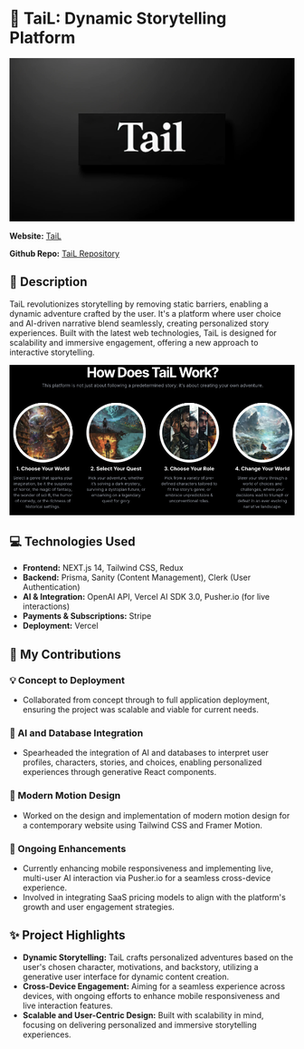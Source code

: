 # 🌟 TaiL: Dynamic Storytelling Platform

![TaiL Banner](images/tailBanner.webp)

**Website:** [TaiL](https://tail-adventures.com)

**Github Repo:** [TaiL Repository](https://github.com/nathansmith-ux/final)

## 📖 Description

TaiL revolutionizes storytelling by removing static barriers, enabling a dynamic adventure crafted by the user. It's a platform where user choice and AI-driven narrative blend seamlessly, creating personalized story experiences. Built with the latest web technologies, TaiL is designed for scalability and immersive engagement, offering a new approach to interactive storytelling.

![TaiL Info](images/info.png)

## 💻 Technologies Used

- **Frontend:** NEXT.js 14, Tailwind CSS, Redux
- **Backend:** Prisma, Sanity (Content Management), Clerk (User Authentication)
- **AI & Integration:** OpenAI API, Vercel AI SDK 3.0, Pusher.io (for live interactions)
- **Payments & Subscriptions:** Stripe
- **Deployment:** Vercel

## 👥 My Contributions

### 💡 Concept to Deployment

- Collaborated from concept through to full application deployment, ensuring the project was scalable and viable for current needs.

### 🧠 AI and Database Integration

- Spearheaded the integration of AI and databases to interpret user profiles, characters, stories, and choices, enabling personalized experiences through generative React components.

### 🎨 Modern Motion Design

- Worked on the design and implementation of modern motion design for a contemporary website using Tailwind CSS and Framer Motion.

### 🔄 Ongoing Enhancements

- Currently enhancing mobile responsiveness and implementing live, multi-user AI interaction via Pusher.io for a seamless cross-device experience.
- Involved in integrating SaaS pricing models to align with the platform's growth and user engagement strategies.

## ✨ Project Highlights

- **Dynamic Storytelling:** TaiL crafts personalized adventures based on the user's chosen character, motivations, and backstory, utilizing a generative user interface for dynamic content creation.
- **Cross-Device Engagement:** Aiming for a seamless experience across devices, with ongoing efforts to enhance mobile responsiveness and live interaction features.
- **Scalable and User-Centric Design:** Built with scalability in mind, focusing on delivering personalized and immersive storytelling experiences.
